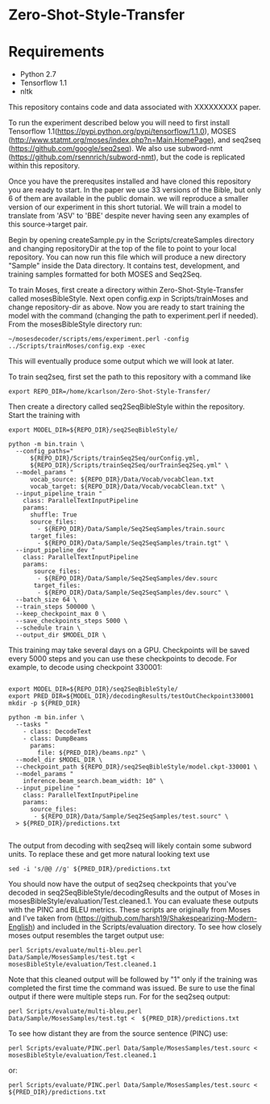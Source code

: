 # Zero-Shot-Style-Transfer

# Requirements
- Python 2.7  
- Tensorflow 1.1
- nltk

This repository contains code and data associated with XXXXXXXXX paper.

To run the experiment described below you will need to first install Tensorflow 1.1(https://pypi.python.org/pypi/tensorflow/1.1.0), MOSES (http://www.statmt.org/moses/index.php?n=Main.HomePage), and seq2seq (https://github.com/google/seq2seq).  We also use subword-nmt (https://github.com/rsennrich/subword-nmt), but the code is replicated within this repository.

Once you have the prerequsites installed and have cloned this repository you are ready to start.  In the paper we use 33 versions of the Bible, but only 6 of them are available in the public domain.  we will reproduce a smaller version of our experiment in this short tutorial.  We will train a model to translate from 'ASV' to 'BBE' despite never having seen any examples of this source->target pair.

Begin by opening createSample.py in the Scripts/createSamples directory and changing repositoryDir at the top of the file to point to your local repository.  You can now run this file which will produce a new directory "Sample" inside the Data directory.  It contains test, development, and training samples formatted for both MOSES and Seq2Seq.

To train Moses, first create a directory within Zero-Shot-Style-Transfer called mosesBibleStyle.  Next open config.exp in Scripts/trainMoses and change repository-dir as above.  Now you are ready to start training the model with the command (changing the path to experiment.perl if needed).  From the mosesBibleStyle directory run:

```
~/mosesdecoder/scripts/ems/experiment.perl -config ../Scripts/trainMoses/config.exp -exec
```

This will eventually produce some output which we will look at later.

To train seq2seq, first set the path to this repository with a command like

```
export REPO_DIR=/home/kcarlson/Zero-Shot-Style-Transfer/
```

Then create a directory called seq2SeqBibleStyle within the repository.  Start the training with

```
export MODEL_DIR=${REPO_DIR}/seq2SeqBibleStyle/

python -m bin.train \
  --config_paths="
      ${REPO_DIR}/Scripts/trainSeq2Seq/ourConfig.yml,
      ${REPO_DIR}/Scripts/trainSeq2Seq/ourTrainSeq2Seq.yml" \
  --model_params "
      vocab_source: ${REPO_DIR}/Data/Vocab/vocabClean.txt
      vocab_target: ${REPO_DIR}/Data/Vocab/vocabClean.txt" \
  --input_pipeline_train "
    class: ParallelTextInputPipeline
    params:
      shuffle: True
      source_files:
        - ${REPO_DIR}/Data/Sample/Seq2SeqSamples/train.sourc
      target_files:
        - ${REPO_DIR}/Data/Sample/Seq2SeqSamples/train.tgt" \
  --input_pipeline_dev "
    class: ParallelTextInputPipeline
    params:
       source_files:
        - ${REPO_DIR}/Data/Sample/Seq2SeqSamples/dev.sourc
       target_files:
        - ${REPO_DIR}/Data/Sample/Seq2SeqSamples/dev.sourc" \
  --batch_size 64 \
  --train_steps 500000 \
  --keep_checkpoint_max 0 \
  --save_checkpoints_steps 5000 \
  --schedule train \
  --output_dir $MODEL_DIR \   
```

This training may take several days on a GPU.  Checkpoints will be saved every 5000 steps and you can use these checkpoints to decode.  For example, to decode using checkpoint 330001:

```

export MODEL_DIR=${REPO_DIR}/seq2SeqBibleStyle/
export PRED_DIR=${MODEL_DIR}/decodingResults/testOutCheckpoint330001
mkdir -p ${PRED_DIR}
  
python -m bin.infer \
  --tasks "
    - class: DecodeText
    - class: DumpBeams
      params:
        file: ${PRED_DIR}/beams.npz" \
  --model_dir $MODEL_DIR \
  --checkpoint_path ${REPO_DIR}/seq2SeqBibleStyle/model.ckpt-330001 \
  --model_params "
    inference.beam_search.beam_width: 10" \
  --input_pipeline "
    class: ParallelTextInputPipeline
    params:
      source_files:
       - ${REPO_DIR}/Data/Sample/Seq2SeqSamples/test.sourc" \
  > ${PRED_DIR}/predictions.txt
  
```

The output from decoding with seq2seq will likely contain some subword units.  To replace these and get more natural looking text use

```
sed -i 's/@@ //g' ${PRED_DIR}/predictions.txt
```

You should now have the output of seq2seq checkpoints that you've decoded in seq2SeqBibleStyle/decodingResults and the output of Moses in mosesBibleStyle/evaluation/Test.cleaned.1.  You can evaluate these outputs with the PINC and BLEU metrics. These scripts are originally from Moses and I've taken from (https://github.com/harsh19/Shakespearizing-Modern-English) and included in the Scripts/evaluation directory.  To see how closely moses output resembles the target output use:

```
perl Scripts/evaluate/multi-bleu.perl Data/Sample/MosesSamples/test.tgt < mosesBibleStyle/evaluation/Test.cleaned.1
```

Note that this cleaned output will be followed by "1" only if the training was completed the first time the command was issued.  Be sure to use the final output if there were multiple steps run.  For for the seq2seq output:

```
perl Scripts/evaluate/multi-bleu.perl Data/Sample/MosesSamples/test.tgt <  ${PRED_DIR}/predictions.txt
```

To see how distant they are from the source sentence (PINC) use:

```
perl Scripts/evaluate/PINC.perl Data/Sample/MosesSamples/test.sourc <  mosesBibleStyle/evaluation/Test.cleaned.1
```

or:

```
perl Scripts/evaluate/PINC.perl Data/Sample/MosesSamples/test.sourc <  ${PRED_DIR}/predictions.txt
```
